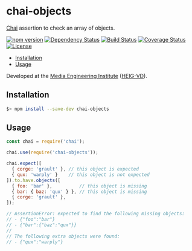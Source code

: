 # chai-objects

[Chai](http://chaijs.com) assertion to check an array of objects.

[![npm version](https://badge.fury.io/js/chai-objects.svg)](https://badge.fury.io/js/chai-objects)
[![Dependency Status](https://gemnasium.com/badges/github.com/MediaComem/chai-objects.svg)](https://gemnasium.com/github.com/MediaComem/chai-objects)
[![Build Status](https://travis-ci.org/MediaComem/chai-objects.svg?branch=master)](https://travis-ci.org/MediaComem/chai-objects)
[![Coverage Status](https://coveralls.io/repos/github/MediaComem/chai-objects/badge.svg?branch=master)](https://coveralls.io/github/MediaComem/chai-objects?branch=master)
[![License](https://img.shields.io/badge/License-MIT-blue.svg)](LICENSE.txt)

<!-- START doctoc generated TOC please keep comment here to allow auto update -->
<!-- DON'T EDIT THIS SECTION, INSTEAD RE-RUN doctoc TO UPDATE -->


- [Installation](#installation)
- [Usage](#usage)

<!-- END doctoc generated TOC please keep comment here to allow auto update -->

Developed at the [Media Engineering Institute](http://mei.heig-vd.ch) ([HEIG-VD](https://heig-vd.ch)).



## Installation

```bash
$> npm install --save-dev chai-objects
```



## Usage

```js
const chai = require('chai');

chai.use(require('chai-objects'));

chai.expect([
  { corge: 'grault' }, // this object is expected
  { qux: 'warply' }    // this object is not expected
]).to.have.objects([
  { foo: 'bar' },          // this object is missing
  { bar: { baz: 'qux' } }, // this object is missing
  { corge: 'grault' },
]);

// AssertionError: expected to find the following missing objects:
// - {"foo":"bar"}
// - {"bar":{"baz":"qux"}}
//
// The following extra objects were found:
// - {"qux":"warply"}
```
